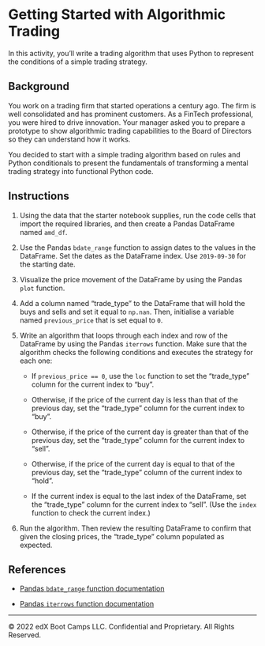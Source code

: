 # Getting Started with Algorithmic Trading

In this activity, you’ll write a trading algorithm that uses Python to represent the conditions of a simple trading strategy.

## Background

You work on a trading firm that started operations a century ago. The firm is well consolidated and has prominent customers. As a FinTech professional, you were hired to drive innovation. Your manager asked you to prepare a prototype to show algorithmic trading capabilities to the Board of Directors so they can understand how it works.

You decided to start with a simple trading algorithm based on rules and Python conditionals to present the fundamentals of transforming a mental trading strategy into functional Python code.

## Instructions

1. Using the data that the starter notebook supplies, run the code cells that import the required libraries, and then create a Pandas DataFrame named `amd_df`.

2. Use the Pandas `bdate_range` function to assign dates to the values in the DataFrame. Set the dates as the DataFrame index. Use `2019-09-30` for the starting date.

3. Visualize the price movement of the DataFrame by using the Pandas `plot` function.

4. Add a column named “trade_type” to the DataFrame that will hold the buys and sells and set it equal to `np.nan`. Then, initialise a variable named `previous_price` that is set equal to `0`.

5. Write an algorithm that loops through each index and row of the DataFrame by using the Pandas `iterrows` function. Make sure that the algorithm checks the following conditions and executes the strategy for each one:

    * If `previous_price == 0`, use the `loc` function to set the “trade_type” column for the current index to “buy”.

    * Otherwise, if the price of the current day is less than that of the previous day, set the “trade_type” column for the current index to “buy”.

    * Otherwise, if the price of the current day is greater than that of the previous day, set the “trade_type” column for the current index to “sell”.

    * Otherwise, if the price of the current day is equal to that of the previous day, set the “trade_type” column of the current index to “hold”.

    * If the current index is equal to the last index of the DataFrame, set the “trade_type” column for the current index to “sell”. (Use the `index` function to check the current index.)

6. Run the algorithm. Then review the resulting DataFrame to confirm that given the closing prices, the “trade_type” column populated as expected.

## References

* [Pandas `bdate_range` function documentation](https://pandas.pydata.org/pandas-docs/stable/reference/api/pandas.bdate_range.html)

* [Pandas `iterrows` function documentation](https://pandas.pydata.org/pandas-docs/stable/reference/api/pandas.DataFrame.iterrows.html)

---

© 2022 edX Boot Camps LLC. Confidential and Proprietary. All Rights Reserved.
